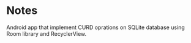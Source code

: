 # Notes
Android app that implement CURD oprations on SQLite database using Room library and RecyclerView.
